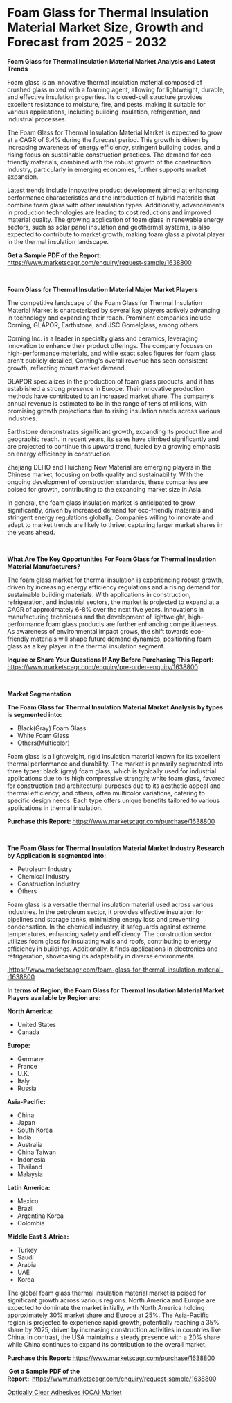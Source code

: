 <p><h1>Foam Glass for Thermal Insulation Material Market Size, Growth and Forecast from 2025 - 2032</h1></p><p><strong>Foam Glass for Thermal Insulation Material Market Analysis and Latest Trends</strong></p>
<p><p>Foam glass is an innovative thermal insulation material composed of crushed glass mixed with a foaming agent, allowing for lightweight, durable, and effective insulation properties. Its closed-cell structure provides excellent resistance to moisture, fire, and pests, making it suitable for various applications, including building insulation, refrigeration, and industrial processes.</p><p>The Foam Glass for Thermal Insulation Material Market is expected to grow at a CAGR of 6.4% during the forecast period. This growth is driven by increasing awareness of energy efficiency, stringent building codes, and a rising focus on sustainable construction practices. The demand for eco-friendly materials, combined with the robust growth of the construction industry, particularly in emerging economies, further supports market expansion.</p><p>Latest trends include innovative product development aimed at enhancing performance characteristics and the introduction of hybrid materials that combine foam glass with other insulation types. Additionally, advancements in production technologies are leading to cost reductions and improved material quality. The growing application of foam glass in renewable energy sectors, such as solar panel insulation and geothermal systems, is also expected to contribute to market growth, making foam glass a pivotal player in the thermal insulation landscape.</p></p>
<p><strong>Get a Sample PDF of the Report:&nbsp;</strong> <a href="https://www.marketscagr.com/enquiry/request-sample/1638800?utm_campaign=3135&utm_medium=2&utm_source=Github&utm_content=ia&utm_term=23032025&utm_id=foam-glass-for-thermal-insulation-material">https://www.marketscagr.com/enquiry/request-sample/1638800</a></p>
<p>&nbsp;</p>
<p><strong>Foam Glass for Thermal Insulation Material Major Market Players</strong></p>
<p><p>The competitive landscape of the Foam Glass for Thermal Insulation Material Market is characterized by several key players actively advancing in technology and expanding their reach. Prominent companies include Corning, GLAPOR, Earthstone, and JSC Gomelglass, among others.</p><p>Corning Inc. is a leader in specialty glass and ceramics, leveraging innovation to enhance their product offerings. The company focuses on high-performance materials, and while exact sales figures for foam glass aren’t publicly detailed, Corning's overall revenue has seen consistent growth, reflecting robust market demand.</p><p>GLAPOR specializes in the production of foam glass products, and it has established a strong presence in Europe. Their innovative production methods have contributed to an increased market share. The company’s annual revenue is estimated to be in the range of tens of millions, with promising growth projections due to rising insulation needs across various industries.</p><p>Earthstone demonstrates significant growth, expanding its product line and geographic reach. In recent years, its sales have climbed significantly and are projected to continue this upward trend, fueled by a growing emphasis on energy efficiency in construction.</p><p>Zhejiang DEHO and Huichang New Material are emerging players in the Chinese market, focusing on both quality and sustainability. With the ongoing development of construction standards, these companies are poised for growth, contributing to the expanding market size in Asia.</p><p>In general, the foam glass insulation market is anticipated to grow significantly, driven by increased demand for eco-friendly materials and stringent energy regulations globally. Companies willing to innovate and adapt to market trends are likely to thrive, capturing larger market shares in the years ahead.</p></p>
<p>&nbsp;</p>
<p><strong>What Are The Key Opportunities For Foam Glass for Thermal Insulation Material Manufacturers?</strong></p>
<p><p>The foam glass market for thermal insulation is experiencing robust growth, driven by increasing energy efficiency regulations and a rising demand for sustainable building materials. With applications in construction, refrigeration, and industrial sectors, the market is projected to expand at a CAGR of approximately 6-8% over the next five years. Innovations in manufacturing techniques and the development of lightweight, high-performance foam glass products are further enhancing competitiveness. As awareness of environmental impact grows, the shift towards eco-friendly materials will shape future demand dynamics, positioning foam glass as a key player in the thermal insulation segment.</p></p>
<p><strong>Inquire or Share Your Questions If Any Before Purchasing This Report:</strong> <a href="https://www.marketscagr.com/enquiry/pre-order-enquiry/1638800?utm_campaign=3135&utm_medium=2&utm_source=Github&utm_content=ia&utm_term=23032025&utm_id=foam-glass-for-thermal-insulation-material">https://www.marketscagr.com/enquiry/pre-order-enquiry/1638800</a></p>
<p>&nbsp;</p>
<p><strong>Market Segmentation</strong></p>
<p><strong>The Foam Glass for Thermal Insulation Material Market Analysis by types is segmented into:</strong></p>
<p><ul><li>Black(Gray) Foam Glass</li><li>White Foam Glass</li><li>Others(Multicolor)</li></ul></p>
<p><p>Foam glass is a lightweight, rigid insulation material known for its excellent thermal performance and durability. The market is primarily segmented into three types: black (gray) foam glass, which is typically used for industrial applications due to its high compressive strength; white foam glass, favored for construction and architectural purposes due to its aesthetic appeal and thermal efficiency; and others, often multicolor variations, catering to specific design needs. Each type offers unique benefits tailored to various applications in thermal insulation.</p></p>
<p><strong>Purchase this Report:&nbsp;</strong><a href="https://www.marketscagr.com/purchase/1638800?utm_campaign=3135&utm_medium=2&utm_source=Github&utm_content=ia&utm_term=23032025&utm_id=foam-glass-for-thermal-insulation-material">https://www.marketscagr.com/purchase/1638800</a></p>
<p>&nbsp;</p>
<p><strong>The Foam Glass for Thermal Insulation Material Market Industry Research by Application is segmented into:</strong></p>
<p><ul><li>Petroleum Industry</li><li>Chemical Industry</li><li>Construction Industry</li><li>Others</li></ul></p>
<p><p>Foam glass is a versatile thermal insulation material used across various industries. In the petroleum sector, it provides effective insulation for pipelines and storage tanks, minimizing energy loss and preventing condensation. In the chemical industry, it safeguards against extreme temperatures, enhancing safety and efficiency. The construction sector utilizes foam glass for insulating walls and roofs, contributing to energy efficiency in buildings. Additionally, it finds applications in electronics and refrigeration, showcasing its adaptability in diverse environments.</p></p>
<p><a href="https://www.marketscagr.com/foam-glass-for-thermal-insulation-material-r1638800?utm_campaign=3135&utm_medium=2&utm_source=Github&utm_content=ia&utm_term=23032025&utm_id=foam-glass-for-thermal-insulation-material">&nbsp;https://www.marketscagr.com/foam-glass-for-thermal-insulation-material-r1638800</a></p>
<p><strong>In terms of Region, the Foam Glass for Thermal Insulation Material Market Players available by Region are:</strong></p>
<p>
    <p> <strong> North America: </strong>
        <ul>
            <li>United States</li>
            <li>Canada</li>
        </ul>
        </p> 
    <p> <strong> Europe: </strong>
        <ul>
            <li>Germany</li>
            <li>France</li>
            <li>U.K.</li>
            <li>Italy</li>
            <li>Russia</li>
        </ul>
        </p> 
    <p> <strong> Asia-Pacific: </strong>
        <ul>
            <li>China</li>
            <li>Japan</li>
            <li>South Korea</li>
            <li>India</li>
            <li>Australia</li>
            <li>China Taiwan</li>
            <li>Indonesia</li>
            <li>Thailand</li>
            <li>Malaysia</li>
        </ul>
        </p> 
    <p> <strong> Latin America: </strong>
        <ul>
            <li>Mexico</li>
            <li>Brazil</li>
            <li>Argentina Korea</li>
            <li>Colombia</li>
        </ul>
        </p> 
    <p> <strong> Middle East & Africa: </strong>
        <ul>
            <li>Turkey</li>
            <li>Saudi</li>
            <li>Arabia</li>
            <li>UAE</li>
            <li>Korea</li>
        </ul>
    </p>
    </p>
<p><p>The global foam glass thermal insulation material market is poised for significant growth across various regions. North America and Europe are expected to dominate the market initially, with North America holding approximately 30% market share and Europe at 25%. The Asia-Pacific region is projected to experience rapid growth, potentially reaching a 35% share by 2025, driven by increasing construction activities in countries like China. In contrast, the USA maintains a steady presence with a 20% share while China continues to expand its contribution to the overall market.</p></p>
<p><strong>Purchase this Report: </strong><a href="https://www.marketscagr.com/purchase/1638800?utm_campaign=3135&utm_medium=2&utm_source=Github&utm_content=ia&utm_term=23032025&utm_id=foam-glass-for-thermal-insulation-material">https://www.marketscagr.com/purchase/1638800</a></p>
<p>&nbsp;<strong>Get a Sample PDF of the Report:&nbsp;&nbsp;</strong><a href="https://www.marketscagr.com/enquiry/request-sample/1638800?utm_campaign=3135&utm_medium=2&utm_source=Github&utm_content=ia&utm_term=23032025&utm_id=foam-glass-for-thermal-insulation-material">https://www.marketscagr.com/enquiry/request-sample/1638800</a></p>
<p><strong></strong></p>
<p><p><a href="https://github.com/jolinolooman/Market-Research-Report-List-1/blob/main/optically-clear-adhesives-oca-market.md?utm_campaign=3135&utm_medium=2&utm_source=Github&utm_content=ia&utm_term=23032025&utm_id=foam-glass-for-thermal-insulation-material">Optically Clear Adhesives (OCA) Market</a></p></p>